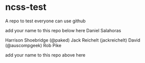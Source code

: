 # ncss-test
A repo to test everyone can use github

add your name to this repo below here
Daniel Salahoras

Harrison Shoebridge (@paked)
Jack Reichelt (jackreichelt)
David (@auscompgeek)
Rob Pike


add your name to this repo above here
